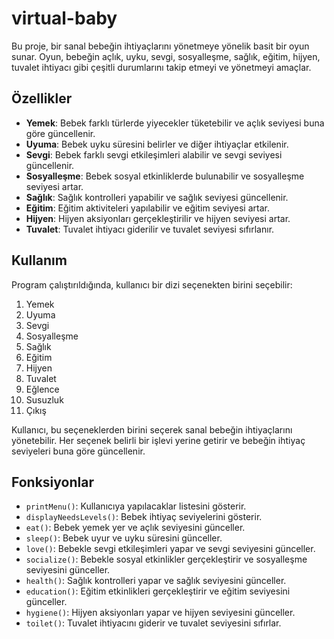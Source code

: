 # virtual-baby

Bu proje, bir sanal bebeğin ihtiyaçlarını yönetmeye yönelik basit bir oyun sunar. Oyun, bebeğin açlık, uyku, sevgi, sosyalleşme, sağlık, eğitim, hijyen, tuvalet ihtiyacı gibi çeşitli durumlarını takip etmeyi ve yönetmeyi amaçlar.

## Özellikler
- **Yemek**: Bebek farklı türlerde yiyecekler tüketebilir ve açlık seviyesi buna göre güncellenir.
- **Uyuma**: Bebek uyku süresini belirler ve diğer ihtiyaçlar etkilenir.
- **Sevgi**: Bebek farklı sevgi etkileşimleri alabilir ve sevgi seviyesi güncellenir.
- **Sosyalleşme**: Bebek sosyal etkinliklerde bulunabilir ve sosyalleşme seviyesi artar.
- **Sağlık**: Sağlık kontrolleri yapabilir ve sağlık seviyesi güncellenir.
- **Eğitim**: Eğitim aktiviteleri yapılabilir ve eğitim seviyesi artar.
- **Hijyen**: Hijyen aksiyonları gerçekleştirilir ve hijyen seviyesi artar.
- **Tuvalet**: Tuvalet ihtiyacı giderilir ve tuvalet seviyesi sıfırlanır.

## Kullanım
Program çalıştırıldığında, kullanıcı bir dizi seçenekten birini seçebilir:

1. Yemek
2. Uyuma
3. Sevgi
4. Sosyalleşme
5. Sağlık
6. Eğitim
7. Hijyen
8. Tuvalet
9. Eğlence
10. Susuzluk
11. Çıkış

Kullanıcı, bu seçeneklerden birini seçerek sanal bebeğin ihtiyaçlarını yönetebilir. Her seçenek belirli bir işlevi yerine getirir ve bebeğin ihtiyaç seviyeleri buna göre güncellenir.

## Fonksiyonlar
- `printMenu()`: Kullanıcıya yapılacaklar listesini gösterir.
- `displayNeedsLevels()`: Bebek ihtiyaç seviyelerini gösterir.
- `eat()`: Bebek yemek yer ve açlık seviyesini günceller.
- `sleep()`: Bebek uyur ve uyku süresini günceller.
- `love()`: Bebekle sevgi etkileşimleri yapar ve sevgi seviyesini günceller.
- `socialize()`: Bebekle sosyal etkinlikler gerçekleştirir ve sosyalleşme seviyesini günceller.
- `health()`: Sağlık kontrolleri yapar ve sağlık seviyesini günceller.
- `education()`: Eğitim etkinlikleri gerçekleştirir ve eğitim seviyesini günceller.
- `hygiene()`: Hijyen aksiyonları yapar ve hijyen seviyesini günceller.
- `toilet()`: Tuvalet ihtiyacını giderir ve tuvalet seviyesini sıfırlar.
